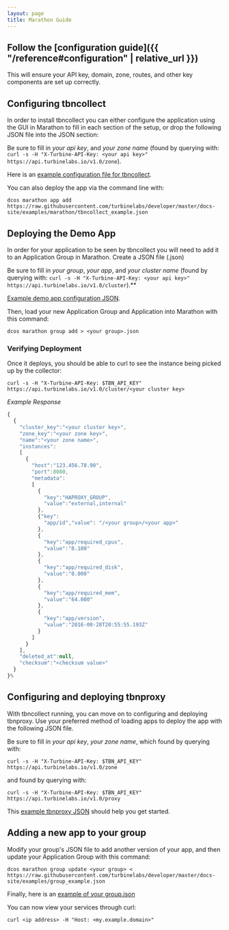 ```yaml
---
layout: page
title: Marathon Guide
---
```


[//]: # ( Copyright 2017 Turbine Labs, Inc.                                   )
[//]: # ( you may not use this file except in compliance with the License.    )
[//]: # ( You may obtain a copy of the License at                             )
[//]: # (                                                                     )
[//]: # (     http://www.apache.org/licenses/LICENSE-2.0                      )
[//]: # (                                                                     )
[//]: # ( Unless required by applicable law or agreed to in writing, software )
[//]: # ( distributed under the License is distributed on an "AS IS" BASIS,   )
[//]: # ( WITHOUT WARRANTIES OR CONDITIONS OF ANY KIND, either express or     )
[//]: # ( implied. See the License for the specific language governing        )
[//]: # ( permissions and limitations under the License.                      )

[//]: # (Integrating Houston with Marathon)

## Follow the [configuration guide]({{ "/reference#configuration" | relative_url }})
This will ensure your API key, domain, zone, routes, and other key components
are set up correctly.

## Configuring tbncollect
In order to install tbncollect you can either configure the application using
the GUI in Marathon to fill in each section of the setup, or drop the following
JSON file into the JSON section:

Be sure to fill in *your api key*, and *your zone name* (found by querying
with: `curl -s -H "X-Turbine-API-Key: <your api key>" https://api.turbinelabs.io/v1.0/zone`).

Here is an [example configuration file for tbncollect](../examples/marathon/tbncollect_spec.json).

You can also deploy the app via the command line with:

```shell
dcos marathon app add https://raw.githubusercontent.com/turbinelabs/developer/master/docs-site/examples/marathon/tbncollect_example.json
```

## Deploying the Demo App
In order for your application to be seen by tbncollect you will need to add it
to an Application Group in Marathon. Create a JSON file (<your group>.json)

Be sure to fill in *your group*, *your app*, and *your cluster name* (found by
querying with: `curl -s -H "X-Turbine-API-Key: <your api key>" https://api.turbinelabs.io/v1.0/cluster`).**

[Example demo app configuration JSON](../examples/marathon/app_spec.json).

Then, load your new Application Group and Application into Marathon with this
command:

```shell
dcos marathon group add > <your group>.json
```

### Verifying Deployment
Once it deploys, you should be able to curl to see the instance being picked up
by the collector:

```shell
curl -s -H "X-Turbine-API-Key: $TBN_API_KEY" https://api.turbinelabs.io/v1.0/cluster/<your cluster key>
```

*Example Response*

```javascript
{
  {
    "cluster_key":"<your cluster key>",
    "zone_key":"<your zone key>",
    "name":"<your zone name>",
    "instances":
    [
      {
        "host":"123.456.78.90",
        "port":8080,
        "metadata":
        [
          {
            "key":"HAPROXY_GROUP",
            "value":"external,internal"
          },
          {"key":
            "app/id","value": "/<your group>/<your app>"
          },
          {
            "key":"app/required_cpus",
            "value":"0.100"
          },
          {
            "key":"app/required_disk",
            "value":"0.000"
          },
          {
            "key":"app/required_mem",
            "value":"64.000"
          },
          {
            "key":"app/version",
            "value":"2016-00-28T20:55:55.193Z"
          }
        ]
      }
    ],
    "deleted_at":null,
    "checksum":"<checksum value>"
  }
}%
```

## Configuring and deploying tbnproxy
With tbncollect running, you can move on to configuring and deploying tbnproxy.
Use your preferred method of loading apps to deploy the app with the following
JSON file.

Be sure to fill in *your api key*, *your zone name*, which found by querying
with:

```shell
curl -s -H "X-Turbine-API-Key: $TBN_API_KEY" https://api.turbinelabs.io/v1.0/zone
```

and <your proxy name> found by querying with:

```shell
curl -s -H "X-Turbine-API-Key: $TBN_API_KEY" https://api.turbinelabs.io/v1.0/proxy
```

This [example tbnproxy JSON](../examples/marathon/tbnproxy_spec.json) should help you get started.

## Adding a new app to your group
Modify your group's JSON file to add another version of your app, and then
update your Application Group with this command:

```shell
dcos marathon group update <your group> < https://raw.githubusercontent.com/turbinelabs/developer/master/docs-site/examples/group_example.json
```

Finally, here is an [example of your group.json](../examples/group_spec.json)

You can now view your services through curl:

```shell
curl <ip address> -H "Host: <my.example.domain>"
```
